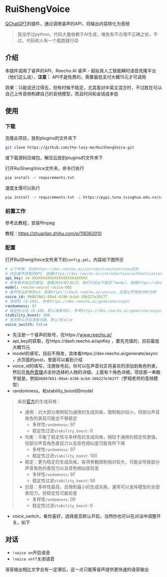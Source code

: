 # RuiShengVoice

[QChatGPT](https://github.com/RockChinQ/QChatGPT)的插件，通过调用睿声的API，将输出内容转化为音频

> 我没学过python，代码大量依赖于AI生成，难免有不合理不正确之处，不过，代码和人有一个能跑就行😋

## 介绍

本插件调用了睿声的API，Reecho.AI 睿声 - 超拟真人工智能瞬时语音克隆平台（他们这么说），**注意：** API不是免费的，需要最低支付大概15元才可调用

效果：只能说还过得去，但有时候不稳定，尤其面对中英文混合时，不过胜在可以自己上传音频构建自己的音频模型，而且时间和金钱成本低

## 使用

### 下载

克隆此项目，放到plugins的文件夹下

```bash
git clone https://github.com/the-lazy-me/RuiShengVoice.git
```

或下载源码压缩包，解压后放到plugins的文件夹下

打开RuiShengVoice文件夹，命令行执行

```bash
pip install -r requirements.txt
```

速度太慢可以执行

```bash
pip install -r requirements.txt -i https://pypi.tuna.tsinghua.edu.cn/simple some-package
```

### 前置工作

参考此教程，安装ffmpeg

教程：https://zhuanlan.zhihu.com/p/118362010

### 配置

打开RuiShengVoice文件夹下的`config.yml`，内容如下图所示

```yaml
# 以下参数，可在https://dev.reecho.ai/introduction/overview找到
# 你在睿声获取的API，链接https://dev.reecho.ai/introduction/authentication
api_key: sk-XXXXXXXXXXXXXXXXXXXXXXXXX
# 参考睿声给出的模型，接着2024年2月2日，他们只给出下面这个model，链接https://dev.reecho.ai/generate/async
model: reecho-neural-voice-001
# 睿声给出的角色id，链接https://dash.reecho.ai/voices，这里以罗翔老师的为例
voice_id: 06887661-89a4-4196-bcb4-30b227e36277
# 多样性 (0-100)，参考https://dev.reecho.ai/generate/async
randomness: 97
# 稳定性过滤 (0-100，默认请填写0)，参考https://dev.reecho.ai/generate/async
stability_boost: 100
# 是否默认开启语音功能，默认为False
voice_switch: False
```

- 先注册一个睿声的账号，在https://www.reecho.ai/
- api_key的获取，在https://dash.reecho.ai/apiKey     ，要先充值的，目前最低大概15元
- model的填写，目前不用改，具体看https://dev.reecho.ai/generate/async   ，点页面的post，里面可以看到介绍
- voice_id的填写，注册账号后，你可以在声音社区将喜欢的添加到角色列表，然后在[角色管理](https://dash.reecho.ai/voices)点击你选择的人物的详细，上面有个角色详细，项目那一串数字就是，例如`06887661-89a4-4196-bcb4-30b227e36277`（罗翔老师的音频模型）
- randomness，和stability_boost同model

> 来自[官方](https://dash.reecho.ai/generate)的生成风格：
>
> - 通用：对大部分用例较为通用的生成风格，限制相对较小，但部分声音角色的表现可能会不够稳定
>   - 多样性`randomness`: 97
>   - 稳定性过滤`stability_boost`: 0
> - 均衡：平衡了稳定性与多样性的生成风格，相较于通用的稳定性更强，但部分声音角色表现力以及音色相似度可能有所下降
>   - 多样性`randomness`: 97
>   - 稳定性过滤`stability_boost`: 100
> - 稳定：更为稳定的生成风格，各项参数限制相对较大，可能会导致部分声音角色的表现力以及音色相似度较差
>   - 多样性`randomness`: 97
>   - 稳定性过滤`stability_boost`: 50
> - 创意：多样性最高，且限制最小的生成风格，通常可以发挥模型的全部表现力，但稳定性可能较差
>   - 多样性`randomness`: 00
>   - 稳定性过滤`stability_boost`: 0

- voice_switch，看你喜好，选择是否默认开启，当然你也可以在对话中调整开关，如下

## 对话

- `!voice on`开启语音
- `!voice onff`关闭语音

语音输出相比文字会有一定滞后，这一点只能等睿声提供更快速的语音输出

